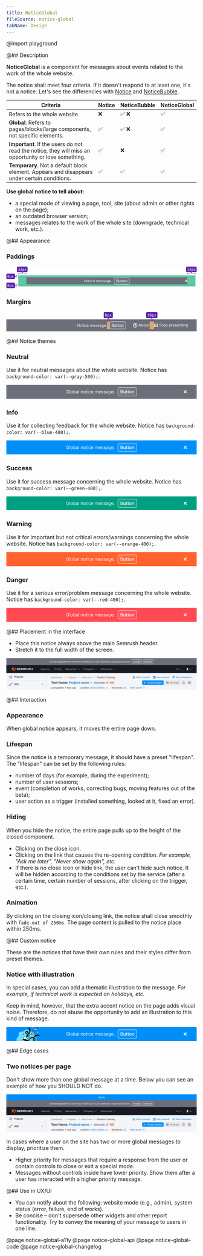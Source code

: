 ```yaml
---
title: NoticeGlobal
fileSource: notice-global
tabName: Design
---
```


@import playground

@## Description

**NoticeGlobal** is a component for messages about events related to the work of the whole website.

The notice shall meet four criteria. If it doesn't respond to at least one, it's not a notice. Let's see the differencies with [Notice](/components/notice/) and [NoticeBubble](/components/notice-bubble/).

| Criteria                                                                                             | Notice | NoticeBubble | NoticeGlobal |
| ---------------------------------------------------------------------------------------------------- | ------ | ------------ | ------------ |
| Refers to the whole website.                                                                         | ❌     | ✅ ❌        | ✅           |
| **Global**. Refers to pages/blocks/large components, not specific elements.                          | ✅     | ✅ ❌        | ✅           |
| **Important**. If the users do not read the notice, they will miss an opportunity or lose something. | ✅     | ❌           | ✅           |
| **Temporary**. Not a default block element. Appears and disappears under certain conditions.         | ✅     | ✅           | ✅           |

**Use global notice to tell about:**

- a special mode of viewing a page, tool, site (about admin or other rights on the page);
- an outdated browser version;
- messages relates to the work of the whole site (downgrade, technical work, etc.).

@## Appearance

### Paddings

![gnotice-paddings](static/gnotice-paddings.png)

### Margins

![gnotice-margins](static/gnotice-margins.png)

@## Notice themes

### Neutral

Use it for neutral messages about the whole website. Notice has `background-color: var(--gray-500);`.

![global-notice](static/gnotice-neutral.png)

### Info

Use it for collecting feedback for the whole website. Notice has `background-color: var(--blue-400);`.

![global-notice](static/gnotice-info.png)

### Success

Use it for success message concerning the whole website. Notice has `background-color: var(--green-400);`.

![global-notice](static/gnotice-success.png)

### Warning

Use it for important but not critical errors/warnings concerning the whole website. Notice has `background-color: var(--orange-400);`.

![global-notice](static/gnotice-warning.png)

### Danger

Use it for a serious error/problem message concerning the whole website. Notice has `background-color: var(--red-400);`.

![global-notice](static/gnotice-danger.png)

@## Placement in the interface

- Place this notice always above the main Semrush header.
- Stretch it to the full width of the screen.

![gnotice-placement](static/placement.png)

@## Interaction

### Appearance

When global notice appears, it moves the entire page down.

### Lifespan

Since the notice is a temporary message, it should have a preset "lifespan". The "lifespan" can be set by the following rules:

- number of days (for example, during the experiment);
- number of user sessions;
- event (completion of works, correcting bugs, moving features out of the beta);
- user action as a trigger (installed something, looked at it, fixed an error).

### Hiding

When you hide the notice, the entire page pulls up to the height of the closed component.

- Clicking on the close icon.
- Clicking on the link that causes the re-opening condition. _For example, "Ask me later", "Never show again", etc._
- If there is no close icon or hide link, the user can't hide such notice. It will be hidden according to the conditions set by the service (after a certain time, certain number of sessions, after clicking on the trigger, etc.).

### Animation

By clicking on the closing icon/closing link, the notice shall close smoothly with `fade-out of 250ms`. The page content is pulled to the notice place within 250ms.

@## Custom notice

These are the notices that have their own rules and their styles differ from preset themes.

### Notice with illustration

In special cases, you can add a thematic illustration to the message. _For example, if technical work is expected on holidays, etc._

Keep in mind, however, that the extra accent notice on the page adds visual noise. Therefore, do not abuse the opportunity to add an illustration to this kind of message.

![gnotice-with-illustration](static/gnotice-illustration.png)

@## Edge cases

### Two notices per page

Don't show more than one global message at a time. Below you can see an example of how you SHOULD NOT do.

![gnotice-with-illustration](static/two-notices.png)

In cases where a user on the site has two or more global messages to display, prioritize them.

- Higher priority for messages that require a response from the user or contain controls to close or exit a special mode.
- Messages without controls inside have lower priority. Show them after a user has interacted with a higher priority message.

@## Use in UX/UI

- You can notify about the following: website mode (e.g., admin), system status (error, failure, end of works).
- Be concise – don't supersede other widgets and other report functionality. Try to convey the meaning of your message to users in one line.

@page notice-global-a11y
@page notice-global-api
@page notice-global-code
@page notice-global-changelog
